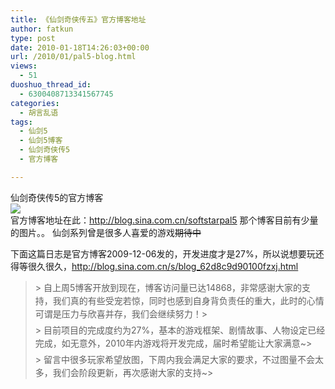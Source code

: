 ```yaml
---
title: 《仙剑奇侠传五》官方博客地址
author: fatkun
type: post
date: 2010-01-18T14:26:03+00:00
url: /2010/01/pal5-blog.html
views:
  - 51
duoshuo_thread_id:
  - 6300408713341567745
categories:
  - 胡言乱语
tags:
  - 仙剑5
  - 仙剑5博客
  - 仙剑奇侠传5
  - 官方博客

---
```

仙剑奇侠传5的官方博客  
![][1]  
官方博客地址在此：<http://blog.sina.com.cn/softstarpal5>
那个博客目前有少量的图片。。
仙剑系列曾是很多人喜爱的游戏~~期待中~~
<!--more-->

下面这篇日志是官方博客2009-12-06发的，开发进度才是27%，所以说想要玩还得等很久很久，<http://blog.sina.com.cn/s/blog_62d8c9d90100fzxj.html>
> <p style="margin-top: 0px; margin-right: 0px; margin-bottom: 5px; margin-left: 0px; list-style-type: none; list-style-position: initial; list-style-image: initial; word-wrap: normal; word-break: normal; line-height: 21px; padding: 0px; border: 0px initial initial;">>   自上周5博客开放到现在，博客访问量已达14868，非常感谢大家的支持，我们真的有些受宠若惊，同时也感到自身背负责任的重大，此时的心情可谓是压力与欣喜并存，我们会继续努力！> </p>
> <p style="margin-top: 0px; margin-right: 0px; margin-bottom: 5px; margin-left: 0px; list-style-type: none; list-style-position: initial; list-style-image: initial; word-wrap: normal; word-break: normal; line-height: 21px; padding: 0px; border: 0px initial initial;">>   目前项目的完成度约为27%，基本的游戏框架、剧情故事、人物设定已经完成，如无意外，2010年内游戏将开发完成，届时希望能让大家满意~> </p>
> <p style="margin-top: 0px; margin-right: 0px; margin-bottom: 5px; margin-left: 0px; list-style-type: none; list-style-position: initial; list-style-image: initial; word-wrap: normal; word-break: normal; line-height: 21px; padding: 0px; border: 0px initial initial;">>   留言中很多玩家希望放图，下周内我会满足大家的要求，不过图量不会太多，我们会阶段更新，再次感谢大家的支持~> </p>
<p style="margin-top: 0px; margin-right: 0px; margin-bottom: 5px; margin-left: 0px; list-style-type: none; list-style-position: initial; list-style-image: initial; word-wrap: normal; word-break: normal; line-height: 21px; padding: 0px; border: 0px initial initial;">

 [1]: http://farm5.static.flickr.com/4041/4284343915_f9330fd195.jpg